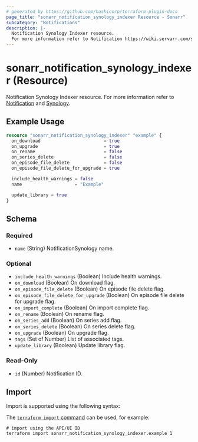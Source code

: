 ```yaml
---
# generated by https://github.com/hashicorp/terraform-plugin-docs
page_title: "sonarr_notification_synology_indexer Resource - Sonarr"
subcategory: "Notifications"
description: |-
  Notification Synology Indexer resource.
  For more information refer to Notification https://wiki.servarr.com/sonarr/settings#connect and Synology https://wiki.servarr.com/sonarr/supported#synologyindexer.
---
```


# sonarr_notification_synology_indexer (Resource)

<!-- subcategory:Notifications -->
Notification Synology Indexer resource.
For more information refer to [Notification](https://wiki.servarr.com/sonarr/settings#connect) and [Synology](https://wiki.servarr.com/sonarr/supported#synologyindexer).

## Example Usage

```terraform
resource "sonarr_notification_synology_indexer" "example" {
  on_download                        = true
  on_upgrade                         = true
  on_rename                          = false
  on_series_delete                   = false
  on_episode_file_delete             = false
  on_episode_file_delete_for_upgrade = true

  include_health_warnings = false
  name                    = "Example"

  update_library = true
}
```

<!-- schema generated by tfplugindocs -->
## Schema

### Required

- `name` (String) NotificationSynology name.

### Optional

- `include_health_warnings` (Boolean) Include health warnings.
- `on_download` (Boolean) On download flag.
- `on_episode_file_delete` (Boolean) On episode file delete flag.
- `on_episode_file_delete_for_upgrade` (Boolean) On episode file delete for upgrade flag.
- `on_import_complete` (Boolean) On import complete flag.
- `on_rename` (Boolean) On rename flag.
- `on_series_add` (Boolean) On series add flag.
- `on_series_delete` (Boolean) On series delete flag.
- `on_upgrade` (Boolean) On upgrade flag.
- `tags` (Set of Number) List of associated tags.
- `update_library` (Boolean) Update library flag.

### Read-Only

- `id` (Number) Notification ID.

## Import

Import is supported using the following syntax:

The [`terraform import` command](https://developer.hashicorp.com/terraform/cli/commands/import) can be used, for example:

```shell
# import using the API/UI ID
terraform import sonarr_notification_synology_indexer.example 1
```
